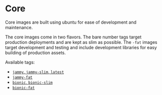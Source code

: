 # Core

Core images are built using ubuntu for ease of development and maintenance.

The core images come in two flavors. The bare number tags target production
deployments and are kept as slim as possible. The `-fat` images target
development and testing and include development libraries for easy building
of production assets.

Available tags:
- [`jammy`, `jammy-slim`, `latest`](127178877223.dkr.ecr.us-east-2.amazonaws.com/get-bridge/core:jammy)
- [`jammy-fat`](127178877223.dkr.ecr.us-east-2.amazonaws.com/get-bridge/core:jammy-fat)
- [`bionic`, `bionic-slim`](127178877223.dkr.ecr.us-east-2.amazonaws.com/get-bridge/core:bionic)
- [`bionic-fat`](127178877223.dkr.ecr.us-east-2.amazonaws.com/get-bridge/core:bionic-fat)
